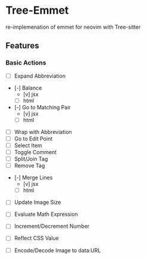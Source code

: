 # Tree-Emmet

re-implemenation of emmet for neovim with Tree-sitter

## Features

### Basic Actions
- [ ] Expand Abbreviation
- [-] Balance
    - [v] jsx
    - [ ] html
- [-] Go to Matching Pair
    - [v] jsx
    - [ ] html
- [ ] Wrap with Abbreviation
- [ ] Go to Edit Point
- [ ] Select Item
- [ ] Toggle Comment
- [ ] Split/Join Tag
- [ ] Remove Tag
- [-] Merge Lines
    - [v] jsx
    - [ ] html
- [ ] Update Image Size
- [ ] Evaluate Math Expression
- [ ] Increment/Decrement Number
- [ ] Reflect CSS Value
- [ ] Encode/Decode Image to data:URL

